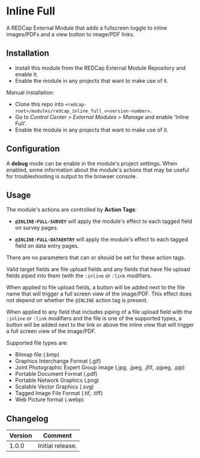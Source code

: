 # Inline Full

A REDCap External Module that adds a fullscreen toggle to inline images/PDFs and a view button to image/PDF links.

## Installation

- Install this module from the REDCap External Module Repository and enable it.
- Enable the module in any projects that want to make use of it.

Manual installation:

- Clone this repo into `<redcap-root>/modules/redcap_inline_full_v<version-number>`.
- Go to _Control Center > External Modules > Manage_ and enable 'Inline Full'.
- Enable the module in any projects that want to make use of it.

## Configuration

A **debug** mode can be enable in the module's project settings. When enabled, some information about the module's actions that may be useful for troubleshooting is output to the browser console.

## Usage

The module's actions are controlled by **Action Tags**: 

- **`@INLINE-FULL-SURVEY`** will apply the module's effect to each tagged field on survey pages.

- **`@INLINE-FULL-DATAENTRY`** will apply the module's effect to each tagged field on data entry pages.

There are no parameters that can or should be set for these action tags.

Valid target fields are file upload fields and any fields that have file upload fields piped into them (with the `:inline` or `:link` modifiers.

When applied to file upload fields, a button will be added next to the file name that will trigger a full screen view of the image/PDF. This effect does not depend on whether the `@INLINE` action tag is present.

When applied to any field that includes piping of a file upload field with the `:inline` or `:link` modifiers and the file is one of the supported types, a button will be added next to the link or above the inline view that will trigger a full screen view of the image/PDF.

Supported file types are: 
- Bitmap file (.bmp)
- Graphics Interchange Format (.gif)
- Joint Photographic Expert Group image (.jpg, .jpeg, .jfif, .pjpeg, .pjp)
- Portable Document Format (.pdf)
- Portable Network Graphics (.png)
- Scalable Vector Graphics (.svg)
- Tagged Image File Format (.tif, .tiff)
- Web Picture format (.webp)

## Changelog

Version | Comment
------- | -------------
1.0.0   | Initial release.